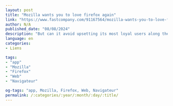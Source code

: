 ```yaml
---
layout: post
title: "Mozilla wants you to love firefox again"
link: "https://www.fastcompany.com/91167564/mozilla-wants-you-to-love-firefox-again"
author: N/A
published_date: "08/08/2024"
description: "But can it avoid upsetting its most loyal users along the way? Last month, Mozilla made a quiet change in Firefox that caused some diehard users to revolt."
language: en
categories:
- Liens

tags:
- "app"
- "Mozilla"
- "Firefox"
- "Web"
- "Navigateur"

og-tags: "app, Mozilla, Firefox, Web, Navigateur"
permalink: /:categories/:year/:month/:day/:title/
---
```

